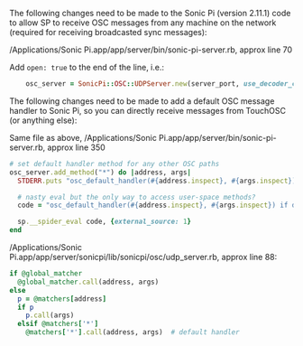 


The following changes need to be made to the Sonic Pi (version 2.11.1) code to allow SP to receive OSC messages from any machine on the network (required for receiving broadcasted sync messages):

/Applications/Sonic Pi.app/app/server/bin/sonic-pi-server.rb, approx line 70

Add `open: true` to the end of the line, i.e.:
```ruby
    osc_server = SonicPi::OSC::UDPServer.new(server_port, use_decoder_cache: true, open: true)
```

The following changes need to be made to add a default OSC message handler to Sonic Pi, so you can directly receive messages from TouchOSC (or anything else):

Same file as above,
/Applications/Sonic Pi.app/app/server/bin/sonic-pi-server.rb, approx line 350

```ruby
# set default handler method for any other OSC paths
osc_server.add_method("*") do |address, args|
  STDERR.puts "osc_default_handler(#{address.inspect}, #{args.inspect})"

  # nasty eval but the only way to access user-space methods?
  code = "osc_default_handler(#{address.inspect}, #{args.inspect}) if defined? osc_default_handler"

  sp.__spider_eval code, {external_source: 1}
end
```

/Applications/Sonic Pi.app/app/server/sonicpi/lib/sonicpi/osc/udp_server.rb, approx line 88:

```ruby
if @global_matcher
  @global_matcher.call(address, args)
else
  p = @matchers[address]
  if p
    p.call(args)
  elsif @matchers['*']
    @matchers['*'].call(address, args)  # default handler
```
